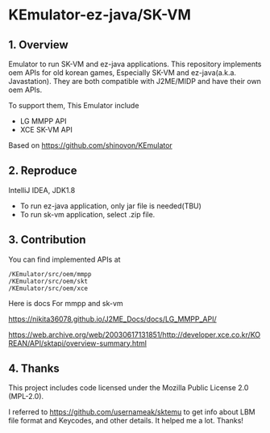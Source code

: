 # KEmulator-ez-java/SK-VM

## 1. Overview

Emulator to run SK-VM and ez-java applications. This repository implements oem APIs for old korean games, Especially SK-VM and ez-java(a.k.a. Javastation). They are both compatible with J2ME/MIDP and have their own oem APIs.

To support them, This Emulator include
* LG MMPP API
* XCE SK-VM API

Based on https://github.com/shinovon/KEmulator

## 2. Reproduce

IntelliJ IDEA, JDK1.8

* To run ez-java application, only jar file is needed(TBU)
* To run sk-vm application, select .zip file.

## 3. Contribution

You can find implemented APIs at
```declarative
/KEmulator/src/oem/mmpp
/KEmulator/src/oem/skt
/KEmulator/src/oem/xce
```
Here is docs For mmpp and sk-vm

https://nikita36078.github.io/J2ME_Docs/docs/LG_MMPP_API/

https://web.archive.org/web/20030617131851/http://developer.xce.co.kr/KOREAN/API/sktapi/overview-summary.html



## 4. Thanks
This project includes code licensed under the Mozilla Public License 2.0 (MPL-2.0).

I referred to https://github.com/usernameak/sktemu to get info about LBM file format and Keycodes, and other details. It helped me a lot. Thanks!
